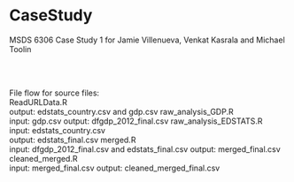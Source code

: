 # CaseStudy
MSDS 6306 Case Study 1 for Jamie Villenueva, Venkat Kasrala and Michael Toolin

<br>
<br>

File flow for source files: <br>
ReadURLData.R <br> 
        output: edstats_country.csv and gdp.csv
raw_analysis_GDP.R <br>
        input: gdp.csv
        output: dfgdp_2012_final.csv
raw_analysis_EDSTATS.R <br>
        input: edstats_country.csv  
        output: edstats_final.csv
merged.R <br>
        input: dfgdp_2012_final.csv and edstats_final.csv
        output: merged_final.csv
cleaned_merged.R <br>
        input: merged_final.csv
        output: cleaned_merged_final.csv
